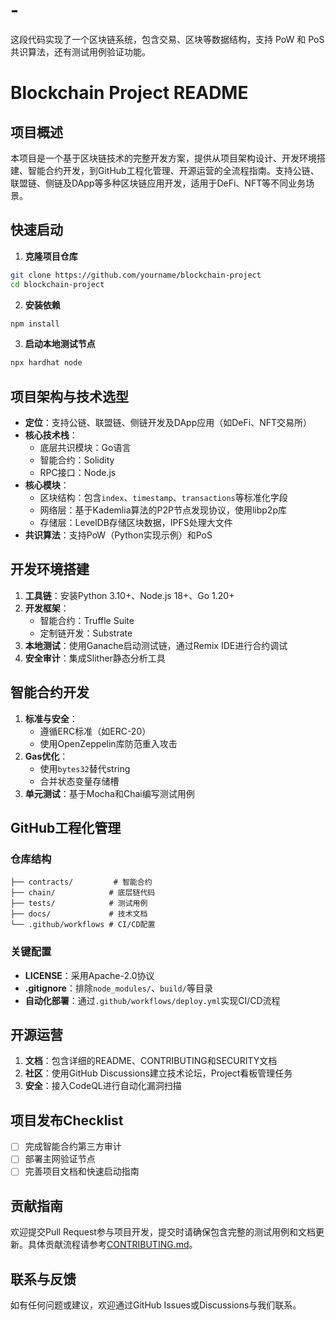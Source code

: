 # -
这段代码实现了一个区块链系统，包含交易、区块等数据结构，支持 PoW 和 PoS 共识算法，还有测试用例验证功能。




# Blockchain Project README

## 项目概述
本项目是一个基于区块链技术的完整开发方案，提供从项目架构设计、开发环境搭建、智能合约开发，到GitHub工程化管理、开源运营的全流程指南。支持公链、联盟链、侧链及DApp等多种区块链应用开发，适用于DeFi、NFT等不同业务场景。

## 快速启动
1. **克隆项目仓库**
```bash
git clone https://github.com/yourname/blockchain-project
cd blockchain-project
```
2. **安装依赖**
```bash
npm install
```
3. **启动本地测试节点**
```bash
npx hardhat node
```

## 项目架构与技术选型
- **定位**：支持公链、联盟链、侧链开发及DApp应用（如DeFi、NFT交易所）
- **核心技术栈**：
  - 底层共识模块：Go语言
  - 智能合约：Solidity
  - RPC接口：Node.js
- **核心模块**：
  - 区块结构：包含`index`、`timestamp`、`transactions`等标准化字段
  - 网络层：基于Kademlia算法的P2P节点发现协议，使用libp2p库
  - 存储层：LevelDB存储区块数据，IPFS处理大文件
- **共识算法**：支持PoW（Python实现示例）和PoS

## 开发环境搭建
1. **工具链**：安装Python 3.10+、Node.js 18+、Go 1.20+
2. **开发框架**：
   - 智能合约：Truffle Suite
   - 定制链开发：Substrate
3. **本地测试**：使用Ganache启动测试链，通过Remix IDE进行合约调试
4. **安全审计**：集成Slither静态分析工具

## 智能合约开发
1. **标准与安全**：
   - 遵循ERC标准（如ERC-20）
   - 使用OpenZeppelin库防范重入攻击
2. **Gas优化**：
   - 使用`bytes32`替代string
   - 合并状态变量存储槽
3. **单元测试**：基于Mocha和Chai编写测试用例

## GitHub工程化管理
### 仓库结构
```
├── contracts/         # 智能合约
├── chain/            # 底层链代码
├── tests/            # 测试用例  
├── docs/             # 技术文档
└── .github/workflows # CI/CD配置
```

### 关键配置
- **LICENSE**：采用Apache-2.0协议
- **.gitignore**：排除`node_modules/`、`build/`等目录
- **自动化部署**：通过`.github/workflows/deploy.yml`实现CI/CD流程

## 开源运营
1. **文档**：包含详细的README、CONTRIBUTING和SECURITY文档
2. **社区**：使用GitHub Discussions建立技术论坛，Project看板管理任务
3. **安全**：接入CodeQL进行自动化漏洞扫描

## 项目发布Checklist
- [ ] 完成智能合约第三方审计
- [ ] 部署主网验证节点
- [ ] 完善项目文档和快速启动指南

## 贡献指南
欢迎提交Pull Request参与项目开发，提交时请确保包含完整的测试用例和文档更新。具体贡献流程请参考[CONTRIBUTING.md](CONTRIBUTING.md)。

## 联系与反馈
如有任何问题或建议，欢迎通过GitHub Issues或Discussions与我们联系。 
